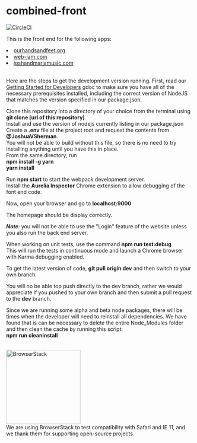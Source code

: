 # combined-front
[![CircleCI](https://circleci.com/gh/WebJamApps/combined-front.svg?style=svg)](https://circleci.com/gh/WebJamApps/combined-front)

This is the front end for the following apps:
<ui>
<li><a href="http://www.ourhandsandfeet.org">ourhandsandfeet.org</a></li>
<li><a href="https://www.web-jam.com">web-jam.com</a></li>
<li><a href="https://www.web-jam.com/music">joshandmariamusic.com</a></li>
</ul>

<br> Here are the steps to get the development version running. First, read our <a href="https://docs.google.com/document/d/1_QDDbqmBrJuGqBoib59fmgYtls03dAXXuLqRR5roPO4/edit">Getting Started for Developers</a> gdoc to make sure you have all of the necessary prerequisites installed, including the correct version of NodeJS that matches the version specified in our package.json.

Clone this repository into a directory of your choice from the terminal using <b>git clone [url of this repository]</b><br>
Install and use the version of nodejs currently listing in our package.json<br>
Create a <b>.env</b> file at the project root and request the contents from <b>@JoshuaVSherman</b>.<br>You will not be able to build without this file, so there is no need to try installing anything until you have this in place.<br>
From the same directory, run 
<br><b>npm install -g yarn</b>
<br><b>yarn install</b><br>

Run <b>npm start</b> to start the webpack development server.<br>
Install the <b>Aurelia Inspector</b> Chrome extension to allow debugging of the font end code.

Now, open your browser and go to <b>localhost:9000</b>

The homepage should be display correctly.

<b><i>Note</b></i>: you will not be able to use the "Login" feature of the website unless you also run the back end server.

When working on unit tests, use the command <b>npm run test:debug</b><br>
This will run the tests in continuous mode and launch a Chrome browser with Karma debugging enabled.

To get the latest version of code, <b>git pull origin dev</b> and then switch to your own branch.

You will no be able top push directly to the dev branch, rather we would appreciate if you pushed to your own branch and then submit a pull request to the <b>dev</b> branch.

Since we are running some alpha and beta node packages, there will be times when the developer will need to reinstall all dependencies.
We have found that is can be necessary to delete the entire Node_Modules folder and then clean the cache by running this script:<br>
<b>npm run cleaninstall</b><br>

<br>
<a href="https://www.browserstack.com"><img src="https://d3but80xmlhqzj.cloudfront.net/production/images/static/header/header-logo.svg" alt="BrowserStack" width="200px"/></a>
<br>We are using BrowserStack to test compatibility with Safari and IE 11, and we thank them for supporting open-source projects.
